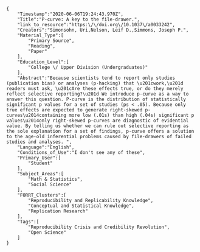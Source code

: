 
    {
        "Timestamp":"2020-06-06T19:24:43.970Z",
        "Title":"P-curve: A key to the file-drawer.",
        "link_to_resource":"https:\/\/doi.org\/10.1037\/a0033242",
        "Creators":"Simonsohn, Uri,Nelson, Leif D.,Simmons, Joseph P.",
        "Material_Type":[
            "Primary Source",
            "Reading",
            "Paper"
        ],
        "Education_Level":[
            "College \/ Upper Division (Undergraduates)"
        ],
        "Abstract":"Because scientists tend to report only studies (publication bias) or analyses (p-hacking) that \u201cwork,\u201d readers must ask, \u201cAre these effects true, or do they merely reflect selective reporting?\u201d We introduce p-curve as a way to answer this question. P-curve is the distribution of statistically significant p values for a set of studies (ps < .05). Because only true effects are expected to generate right-skewed p-curves\u2014containing more low (.01s) than high (.04s) significant p values\u2014only right-skewed p-curves are diagnostic of evidential value. By telling us whether we can rule out selective reporting as the sole explanation for a set of findings, p-curve offers a solution to the age-old inferential problems caused by file-drawers of failed studies and analyses. ",
        "Language":"English",
        "Conditions_of_Use":"I don't see any of these",
        "Primary_User":[
            "Student"
        ],
        "Subject_Areas":[
            "Math & Statistics",
            "Social Science"
        ],
        "FORRT_Clusters":[
            "Reproducibility and Replicability Knowledge",
            "Conceptual and Statistical Knowledge",
            "Replication Research"
        ],
        "Tags":[
            "Reproducibility Crisis and Credibility Revolution",
            "Open Science"
        ]
    }
